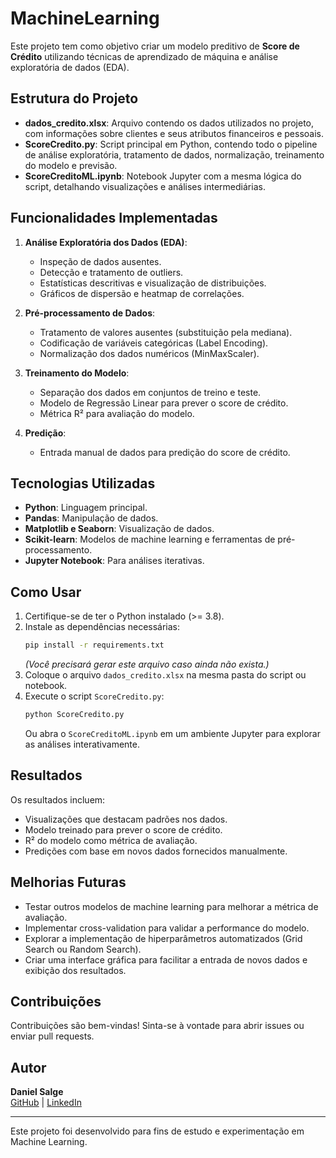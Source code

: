 # MachineLearning

Este projeto tem como objetivo criar um modelo preditivo de **Score de Crédito** utilizando técnicas de aprendizado de máquina e análise exploratória de dados (EDA).

## Estrutura do Projeto

- **dados_credito.xlsx**: Arquivo contendo os dados utilizados no projeto, com informações sobre clientes e seus atributos financeiros e pessoais.
- **ScoreCredito.py**: Script principal em Python, contendo todo o pipeline de análise exploratória, tratamento de dados, normalização, treinamento do modelo e previsão.
- **ScoreCreditoML.ipynb**: Notebook Jupyter com a mesma lógica do script, detalhando visualizações e análises intermediárias.

## Funcionalidades Implementadas

1. **Análise Exploratória dos Dados (EDA)**:
   - Inspeção de dados ausentes.
   - Detecção e tratamento de outliers.
   - Estatísticas descritivas e visualização de distribuições.
   - Gráficos de dispersão e heatmap de correlações.

2. **Pré-processamento de Dados**:
   - Tratamento de valores ausentes (substituição pela mediana).
   - Codificação de variáveis categóricas (Label Encoding).
   - Normalização dos dados numéricos (MinMaxScaler).

3. **Treinamento do Modelo**:
   - Separação dos dados em conjuntos de treino e teste.
   - Modelo de Regressão Linear para prever o score de crédito.
   - Métrica R² para avaliação do modelo.

4. **Predição**:
   - Entrada manual de dados para predição do score de crédito.

## Tecnologias Utilizadas

- **Python**: Linguagem principal.
- **Pandas**: Manipulação de dados.
- **Matplotlib e Seaborn**: Visualização de dados.
- **Scikit-learn**: Modelos de machine learning e ferramentas de pré-processamento.
- **Jupyter Notebook**: Para análises iterativas.

## Como Usar

1. Certifique-se de ter o Python instalado (>= 3.8).
2. Instale as dependências necessárias:
   ```bash
   pip install -r requirements.txt
   ```
   *(Você precisará gerar este arquivo caso ainda não exista.)*
3. Coloque o arquivo `dados_credito.xlsx` na mesma pasta do script ou notebook.
4. Execute o script `ScoreCredito.py`:
   ```bash
   python ScoreCredito.py
   ```
   Ou abra o `ScoreCreditoML.ipynb` em um ambiente Jupyter para explorar as análises interativamente.

## Resultados

Os resultados incluem:
- Visualizações que destacam padrões nos dados.
- Modelo treinado para prever o score de crédito.
- R² do modelo como métrica de avaliação.
- Predições com base em novos dados fornecidos manualmente.

## Melhorias Futuras

- Testar outros modelos de machine learning para melhorar a métrica de avaliação.
- Implementar cross-validation para validar a performance do modelo.
- Explorar a implementação de hiperparâmetros automatizados (Grid Search ou Random Search).
- Criar uma interface gráfica para facilitar a entrada de novos dados e exibição dos resultados.

## Contribuições

Contribuições são bem-vindas! Sinta-se à vontade para abrir issues ou enviar pull requests.

## Autor

**Daniel Salge**  
[GitHub](https://github.com/D-Salge) | [LinkedIn](https://www.linkedin.com/in/danielsalge/)

---

Este projeto foi desenvolvido para fins de estudo e experimentação em Machine Learning.
